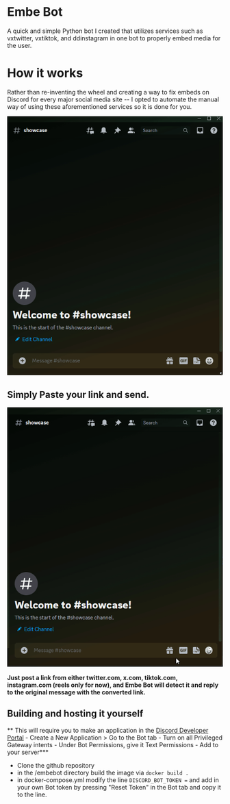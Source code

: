 # Embe Bot
A quick and simple Python bot I created that utilizes services such as vxtwitter, vxtiktok, and ddinstagram in one bot to properly embed media for the user.
# How it works

Rather than re-inventing the wheel and creating a way to fix embeds on Discord for every major social media site -- I opted to automate the manual way of using these aforementioned services so it is done for you.

![](https://github.com/callbacked/embebot/blob/main/assets/manual-embed.gif)

## Simply Paste your link and send.
![](https://github.com/callbacked/embebot/blob/main/assets/embed.gif)

**Just post a link from either twitter.com, x.com, tiktok.com, instagram.com (reels only for now), and Embe Bot will detect it and reply to the original message with the converted link.**


## Building and hosting it yourself

** This will require you to make an application in the [Discord Developer Portal](https://discord.com/developers/applications)
		- Create a New Application > Go to the Bot tab
		- Turn on all Privileged Gateway intents
		- Under Bot Permissions, give it Text Permissions
		-  Add to your server***
- Clone the github repository
- in the /embebot directory build the image via ``docker build .``
- in docker-compose.yml modify the line ``DISCORD_BOT_TOKEN =`` and add in your own Bot token by pressing "Reset Token" in the Bot tab and copy it to the line.


